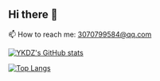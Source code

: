 ## Hi there 👋

📫 How to reach me: 3070799584@qq.com

[![YKDZ's GitHub stats](https://github-readme-stats.vercel.app/api?username=YKDZ)](https://github.com/anuraghazra/github-readme-stats)

[![Top Langs](https://github-readme-stats.vercel.app/api/top-langs/?username=YKDZ&layout=compact)](https://github.com/anuraghazra/github-readme-stats)
